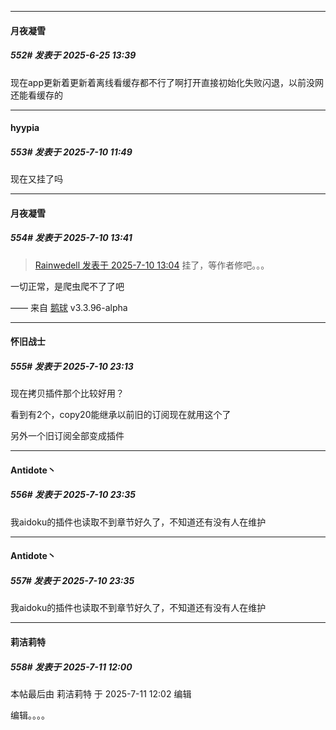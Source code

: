 ﻿
*****

####  月夜凝雪  
##### 552#       发表于 2025-6-25 13:39

现在app更新着更新着离线看缓存都不行了啊打开直接初始化失败闪退，以前没网还能看缓存的

*****

####  hyypia  
##### 553#       发表于 2025-7-10 11:49

现在又挂了吗


*****

####  月夜凝雪  
##### 554#       发表于 2025-7-10 13:41

<blockquote><a href="httphttps://stage1st.com/2b/forum.php?mod=redirect&amp;goto=findpost&amp;pid=68076752&amp;ptid=2048751" target="_blank">Rainwedell 发表于 2025-7-10 13:04</a>
挂了，等作者修吧。。。</blockquote>
一切正常，是爬虫爬不了了吧

—— 来自 [鹅球](https://www.pgyer.com/xfPejhuq) v3.3.96-alpha


*****

####  怀旧战士  
##### 555#       发表于 2025-7-10 23:13

现在拷贝插件那个比较好用？

看到有2个，copy20能继承以前旧的订阅现在就用这个了

另外一个旧订阅全部变成插件


*****

####  Antidote丶  
##### 556#       发表于 2025-7-10 23:35

我aidoku的插件也读取不到章节好久了，不知道还有没有人在维护


*****

####  Antidote丶  
##### 557#       发表于 2025-7-10 23:35

我aidoku的插件也读取不到章节好久了，不知道还有没有人在维护

*****

####  莉洁莉特  
##### 558#       发表于 2025-7-11 12:00

 本帖最后由 莉洁莉特 于 2025-7-11 12:02 编辑 

编辑。。。。

